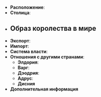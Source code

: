 - **Расположение**:
- **Столица**:    
- **Образ королества в мире**
    -
- **Экспорт**:
- **Импорт**:
- **Система власти**:
- **Отношения с другими странами**:
    - **Элдория**: 
    - **Варг**:
    - **Дэодрия**: 
    - **Адрус**:
    - **Дисния**
- **Дополнительная информация**
